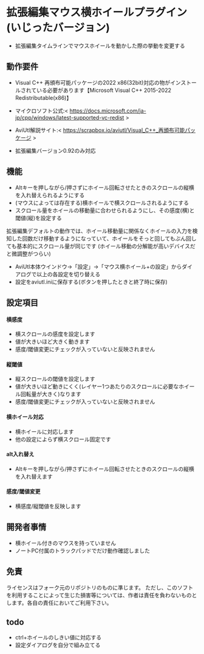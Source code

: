 # 拡張編集マウス横ホイールプラグイン(いじったバージョン)
- 拡張編集タイムラインでマウスホイールを動かした際の挙動を変更する

## 動作要件
- Visual C++ 再頒布可能パッケージの2022 x86(32bit)対応の物がインストールされている必要があります【Microsoft Visual C++ 2015-2022 Redistributable(x86)】
- マイクロソフト公式:< https://docs.microsoft.com/ja-jp/cpp/windows/latest-supported-vc-redist >
- AviUtl解説サイト:< https://scrapbox.io/aviutl/Visual_C++_再頒布可能パッケージ >

- 拡張編集バージョン0.92のみ対応

## 機能
- Altキーを押しながら/押さずにホイール回転させたときのスクロールの縦横を入れ替えられるようにする
- (マウスによっては存在する)横ホイールで横スクロールされるようにする
- スクロール量をホイールの移動量に合わせられるようにし、その感度(横)と閾値(縦)を設定する  

拡張編集デフォルトの動作では、ホイール移動量に関係なくホイールの入力を検知した回数だけ移動するようになっていて、ホイールをそっと回してもぶん回しても基本的にスクロール量が同じです
(ホイール移動の分解能が高いデバイスだと微調整がつらい)

- AviUtl本体ウインドウ→「設定」→「マウス横ホイール+の設定」からダイアログで以上の各設定を切り替える
- 設定をaviutl.iniに保存する(ボタンを押したときと終了時に保存)

## 設定項目
#### 横感度  
- 横スクロールの感度を設定します  
- 値が大きいほど大きく動きます  
- 感度/閾値変更にチェックが入っていないと反映されません  
#### 縦閾値  
- 縦スクロールの閾値を設定します  
- 値が大きいほど動きにくく(レイヤー1つあたりのスクロールに必要なホイール回転量が大きく)なります  
- 感度/閾値変更にチェックが入っていないと反映されません  
#### 横ホイール対応  
- 横ホイールに対応します  
- 他の設定によらず横スクロール固定です  
#### alt入れ替え  
- Altキーを押しながら/押さずにホイール回転させたときのスクロールの縦横を入れ替えます  
#### 感度/閾値変更  
- 横感度/縦閾値を反映します  

## 開発者事情
- 横ホイール付きのマウスを持っていません
- ノートPC付属のトラックパッドでだけ動作確認しました

## 免責
ライセンスはフォーク元のリポジトリのものに準じます。
ただし、このソフトを利用することによって生じた損害等については、作者は責任を負わないものとします。各自の責任においてご利用下さい。

## todo
- ctrl+ホイールのしきい値に対応する
- 設定ダイアログを自分で組み立てる
